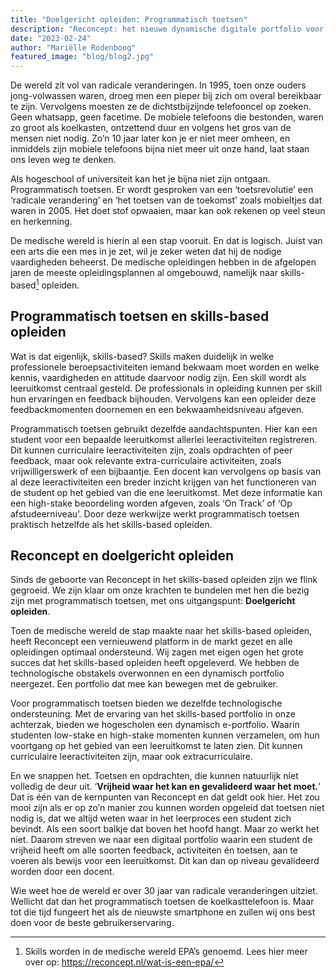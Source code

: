 ```yaml
---
title: "Doelgericht opleiden: Programmatisch toetsen"
description: "Reconcept: het nieuwe dynamische digitale portfolio voor hoger onderwijs, gebaseerd op programmatisch toetsen"
date: "2023-02-24"
author: "Mariëlle Rodenboog"
featured_image: "blog/blog2.jpg"
---
```


De wereld zit vol van radicale veranderingen. In 1995, toen onze ouders jong-volwassen waren, droeg men een pieper bij zich om overal bereikbaar te zijn. Vervolgens moesten ze de dichtstbijzijnde telefooncel op zoeken. Geen whatsapp, geen facetime. De mobiele telefoons die bestonden, waren zo groot als koelkasten, ontzettend duur en volgens het gros van de mensen niet nodig. Zo’n 10 jaar later kon je er niet meer omheen, en inmiddels zijn mobiele telefoons bijna niet meer uit onze hand, laat staan ons leven weg te denken.

Als hogeschool of universiteit kan het je bijna niet zijn ontgaan. Programmatisch toetsen. Er wordt gesproken van een ‘toetsrevolutie’ een ‘radicale verandering’ en ‘het toetsen van de toekomst’ zoals mobieltjes dat waren in 2005. Het doet stof opwaaien, maar kan ook rekenen op veel steun en herkenning. 

De medische wereld is hierin al een stap vooruit. En dat is logisch. Juist van een arts die een mes in je zet, wil je zeker weten dat hij de nodige vaardigheden beheerst. De medische opleidingen hebben in de afgelopen jaren de meeste opleidingsplannen al omgebouwd, namelijk naar skills-based[^*] opleiden.

## Programmatisch toetsen en skills-based opleiden

Wat is dat eigenlijk, skills-based? Skills maken duidelijk in welke professionele beroepsactiviteiten iemand bekwaam moet worden en welke kennis, vaardigheden en attitude daarvoor nodig zijn. Een skill wordt als leeruitkomst centraal gesteld. De professionals in opleiding kunnen per skill hun ervaringen en feedback bijhouden. Vervolgens kan een opleider deze feedbackmomenten doornemen en een bekwaamheidsniveau afgeven. 

Programmatisch toetsen gebruikt dezelfde aandachtspunten. Hier kan een student voor een bepaalde leeruitkomst allerlei leeractiviteiten registreren. Dit kunnen curriculaire leeractiviteiten zijn, zoals opdrachten of peer feedback, maar ook relevante extra-curriculaire activiteiten, zoals vrijwilligerswerk of een bijbaantje. Een docent kan vervolgens op basis van al deze leeractiviteiten een breder inzicht krijgen van het functioneren van de student op het gebied van die ene leeruitkomst. Met deze informatie kan een high-stake beoordeling worden afgeven, zoals ‘On Track’ of ‘Op afstudeerniveau’. Door deze werkwijze werkt programmatisch toetsen praktisch hetzelfde als het skills-based opleiden.

## Reconcept en doelgericht opleiden

Sinds de geboorte van Reconcept in het skills-based opleiden zijn we flink gegroeid. We zijn klaar om onze krachten te bundelen met hen die bezig zijn met programmatisch toetsen, met ons uitgangspunt: **Doelgericht opleiden**. 

Toen de medische wereld de stap maakte naar het skills-based opleiden, heeft Reconcept een vernieuwend platform in de markt gezet en alle opleidingen optimaal ondersteund. Wij zagen met eigen ogen het grote succes dat het skills-based opleiden heeft opgeleverd. We hebben de technologische obstakels overwonnen en een dynamisch portfolio neergezet. Een portfolio dat mee kan bewegen met de gebruiker. 

Voor programmatisch toetsen bieden we dezelfde technologische ondersteuning. Met de ervaring van het skills-based portfolio in onze achterzak, bieden we hogescholen een dynamisch e-portfolio. Waarin studenten low-stake en high-stake momenten kunnen verzamelen, om hun voortgang op het gebied van een leeruitkomst te laten zien. Dit kunnen curriculaire leeractiviteiten zijn, maar ook extracurriculaire.

En we snappen het. Toetsen en opdrachten, die kunnen natuurlijk niet volledig de deur uit. ‘**Vrijheid waar het kan en gevalideerd waar het moet.**’ Dat is één van de kernpunten van Reconcept en dat geldt ook hier. Het zou mooi zijn als er op zo’n manier zou kunnen worden opgeleid dat toetsen niet nodig is, dat we altijd weten waar in het leerproces een student zich bevindt. Als een soort balkje dat boven het hoofd hangt. Maar zo werkt het niet. Daarom streven we naar een digitaal portfolio waarin een student de vrijheid heeft om alle soorten feedback, activiteiten én toetsen, aan te voeren als bewijs voor een leeruitkomst. Dit kan dan op niveau gevalideerd worden door een docent. 

Wie weet hoe de wereld er over 30 jaar van radicale veranderingen uitziet. Wellicht dat dan het programmatisch toetsen de koelkasttelefoon is. Maar tot die tijd fungeert het als de nieuwste smartphone en zullen wij ons best doen voor de beste gebruikerservaring. 

[^*]: Skills worden in de medische wereld EPA’s genoemd. Lees hier meer over op: https://reconcept.nl/wat-is-een-epa/ 